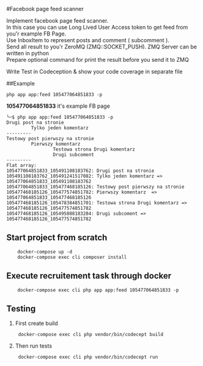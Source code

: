 #Facebook page feed scanner

Implement facebook page feed scanner.  
In this case you can use Long Lived User Access token to get feed from you'r example FB Page.  
Use InboxItem to represent posts and comment ( subcomment ).  
Send all result to you'r ZeroMQ (ZMQ::SOCKET_PUSH). ZMQ Server can be written in python  
Prepare optional command for print the result before you send it to ZMQ

Write Test in Codeception & show your code coverage in separate file

##Example

``php app app:feed 105477064851833 -p``

**105477064851833** it's example FB page


````
╰─$ php app app:feed 105477064851833 -p                                                     
Drugi post na stronie
         Tylko jeden komentarz
---------
Testowy post pierwszy na stronie
         Pierwszy komentarz 
                 Testowa strona Drugi komentarz
                 Drugi subcoment
---------
Flat array:
105477064851833_105491108183762: Drugi post na stronie
105491108183762_105491241517082: Tylko jeden komentarz => 105477064851833_105491108183762
105477064851833_105477468185126: Testowy post pierwszy na stronie
105477468185126_105477574851782: Pierwszy komentarz  => 105477064851833_105477468185126
105477468185126_105478384851701: Testowa strona Drugi komentarz => 105477468185126_105477574851782
105477468185126_105495888183284: Drugi subcoment => 105477468185126_105477574851782
````

## Start project from scratch

        docker-compose up -d
        docker-compose exec cli composer install

## Execute recruitement task through docker

        docker-compose exec cli php app app:feed 105477064851833 -p

## Testing

1. First create build

        docker-compose exec cli php vendor/bin/codecept build

2. Then run tests

        docker-compose exec cli php vendor/bin/codecept run